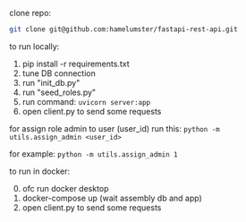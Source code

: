 clone repo:

```bash
git clone git@github.com:hamelumster/fastapi-rest-api.git
```

to run locally:

1) pip install -r requirements.txt
2) tune DB connection
3) run "init_db.py"
4)  run "seed_roles.py"
5) run command: `uvicorn server:app`
6) open client.py to send some requests

for assign role admin to user (user_id) run this: ```python -m utils.assign_admin <user_id>```

for example: 
```python -m utils.assign_admin 1```


to run in docker:

0) ofc run docker desktop
1) docker-compose up (wait assembly db and app)
2) open client.py to send some requests

